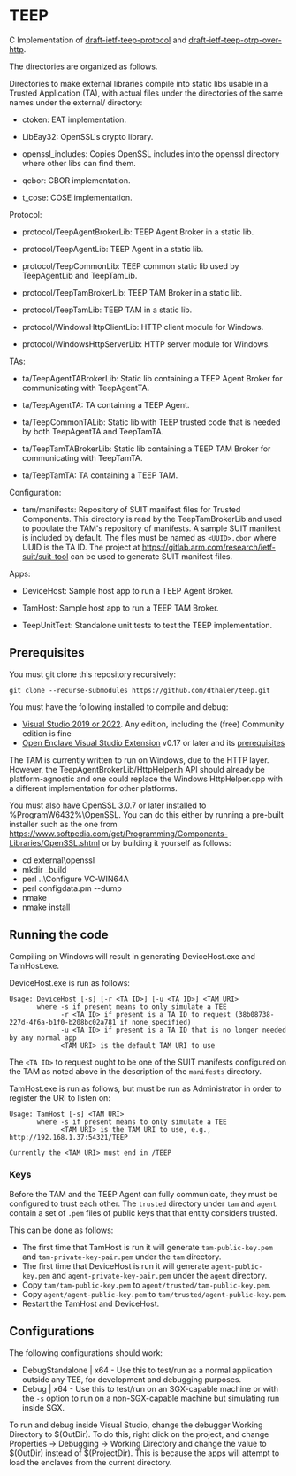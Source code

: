 # TEEP

C Implementation of [draft-ietf-teep-protocol](https://tools.ietf.org/html/draft-ietf-teep-protocol/) and
[draft-ietf-teep-otrp-over-http](https://tools.ietf.org/html/draft-ietf-teep-otrp-over-http).

The directories are organized as follows.

Directories to make external libraries compile into static libs usable in a Trusted Application (TA),
with actual files under the directories of the same names under the external/ directory:

* ctoken: EAT implementation.

* LibEay32: OpenSSL's crypto library.

* openssl_includes: Copies OpenSSL includes into the openssl directory where other libs can find them.

* qcbor: CBOR implementation.

* t\_cose: COSE implementation.

Protocol:

* protocol/TeepAgentBrokerLib: TEEP Agent Broker in a static lib.

* protocol/TeepAgentLib: TEEP Agent in a static lib.

* protocol/TeepCommonLib: TEEP common static lib used by TeepAgentLib and TeepTamLib.

* protocol/TeepTamBrokerLib: TEEP TAM Broker in a static lib.

* protocol/TeepTamLib: TEEP TAM in a static lib.

* protocol/WindowsHttpClientLib: HTTP client module for Windows.

* protocol/WindowsHttpServerLib: HTTP server module for Windows.

TAs:

* ta/TeepAgentTABrokerLib: Static lib containing a TEEP Agent Broker for communicating with TeepAgentTA.

* ta/TeepAgentTA: TA containing a TEEP Agent.

* ta/TeepCommonTALib: Static lib with TEEP trusted code that is needed by both TeepAgentTA and TeepTamTA.

* ta/TeepTamTABrokerLib: Static lib containing a TEEP TAM Broker for communicating with TeepTamTA.

* ta/TeepTamTA: TA containing a TEEP TAM.

Configuration:

* tam/manifests: Repository of SUIT manifest files for Trusted Components. This
  directory is read by the TeepTamBrokerLib and used to populate the TAM's
  repository of manifests.  A sample SUIT manifest is included by default.
  The files must be named as `<UUID>.cbor` where UUID is the TA ID.
  The project at https://gitlab.arm.com/research/ietf-suit/suit-tool
  can be used to generate SUIT manifest files.

Apps:

* DeviceHost: Sample host app to run a TEEP Agent Broker.

* TamHost: Sample host app to run a TEEP TAM Broker.

* TeepUnitTest: Standalone unit tests to test the TEEP implementation.

## Prerequisites

You must git clone this repository recursively:

```
git clone --recurse-submodules https://github.com/dthaler/teep.git
```

You must have the following installed to compile and debug:
* [Visual Studio 2019 or 2022](https://visualstudio.microsoft.com/). Any edition, including the (free) Community edition is fine
* [Open Enclave Visual Studio Extension](https://marketplace.visualstudio.com/items?itemName=MS-TCPS.OpenEnclaveSDK-VSIX) v0.17 or later
and its [prerequisites](https://github.com/dthaler/openenclave/blob/master/docs/GettingStartedDocs/VisualStudioWindows.md)

The TAM is currently written to run on Windows, due to the HTTP layer.
However, the TeepAgentBrokerLib/HttpHelper.h API should already be
platform-agnostic and one could replace the Windows HttpHelper.cpp with 
a different implementation for other platforms.

You must also have OpenSSL 3.0.7 or later installed to %ProgramW6432%\OpenSSL.
You can do this either by running a pre-built installer such as the one from
https://www.softpedia.com/get/Programming/Components-Libraries/OpenSSL.shtml
or by building it yourself as follows:

* cd external\openssl
* mkdir _build
* perl ..\Configure VC-WIN64A
* perl configdata.pm --dump
* nmake
* nmake install

## Running the code

Compiling on Windows will result in generating DeviceHost.exe and TamHost.exe.

DeviceHost.exe is run as follows:

```
Usage: DeviceHost [-s] [-r <TA ID>] [-u <TA ID>] <TAM URI>
       where -s if present means to only simulate a TEE
             -r <TA ID> if present is a TA ID to request (38b08738-227d-4f6a-b1f0-b208bc02a781 if none specified)
             -u <TA ID> if present is a TA ID that is no longer needed by any normal app
             <TAM URI> is the default TAM URI to use
```

The `<TA ID>` to request ought to be one of the SUIT manifests configured
on the TAM as noted above in the description of the `manifests` directory.

TamHost.exe is run as follows, but must be run as Administrator in order to
register the URI to listen on:

```
Usage: TamHost [-s] <TAM URI>
       where -s if present means to only simulate a TEE
             <TAM URI> is the TAM URI to use, e.g., http://192.168.1.37:54321/TEEP

Currently the <TAM URI> must end in /TEEP
```

### Keys

Before the TAM and the TEEP Agent can fully communicate, they must be configured to trust each other.
The `trusted` directory under `tam` and `agent` contain a set of `.pem` files
of public keys that that entity considers trusted.

This can be done as follows:

* The first time that TamHost is run it will generate `tam-public-key.pem` and `tam-private-key-pair.pem`
  under the `tam` directory.
* The first time that DeviceHost is run it will generate `agent-public-key.pem` and `agent-private-key-pair.pem`
  under the `agent` directory.
* Copy `tam/tam-public-key.pem` to `agent/trusted/tam-public-key.pem`.
* Copy `agent/agent-public-key.pem` to `tam/trusted/agent-public-key.pem`.
* Restart the TamHost and DeviceHost.

## Configurations

The following configurations should work:

* DebugStandalone | x64 - Use this to test/run as a normal application
                outside any TEE, for development and debugging purposes.
* Debug | x64 - Use this to test/run on an SGX-capable machine
                or with the `-s` option to run on a non-SGX-capable machine
                but simulating run inside SGX.

To run and debug inside Visual Studio, change the debugger Working Directory
to $(OutDir).  To do this, right click on the project,
and change Properties -> Debugging -> Working Directory and change the
value to $(OutDir) instead of $(ProjectDir).  This is because the apps
will attempt to load the enclaves from the current directory.
